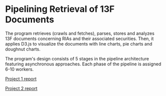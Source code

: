 # Pipelining Retrieval of 13F Documents

The program retrieves (crawls and fetches), parses, stores and analyzes 13F documents concerning RIAs and their associated securities. Then, it applies D3.js to visualize the documents with line charts, pie charts and doughnut charts.

The program's design consists of 5 stages in the pipeline architecture featuring asynchronous approaches. Each phase of the pipeline is assigned 6-10 workers.

[Project 1 report](https://github.com/marxshen/Pipelining-Retrieval-of-13F-Documents/blob/main/P1/report.txt)

[Project 2 report](https://github.com/marxshen/Pipelining-Retrieval-of-13F-Documents/blob/main/P2/report.txt)
